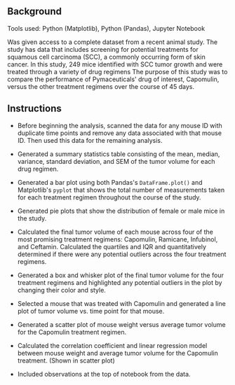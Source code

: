 ## Background

Tools used: Python (Matplotlib), Python (Pandas), Jupyter Notebook

Was given access to a complete dataset from a recent animal study. The study has data that includes screening for potential treatments for squamous cell carcinoma (SCC), a commonly occurring form of skin cancer. In this study, 249 mice identified with SCC tumor growth and were treated through a variety of drug regimens The purpose of this study was to compare the performance of Pymaceuticals' drug of interest, Capomulin, versus the other treatment regimens over the course of 45 days. 

## Instructions

* Before beginning the analysis, scanned the data for any mouse ID with duplicate time points and remove any data associated with that mouse ID. Then used this data for the remaining analysis. 

* Generated a summary statistics table consisting of the mean, median, variance, standard deviation, and SEM of the tumor volume for each drug regimen.

* Generated a bar plot using both Pandas's `DataFrame.plot()` and Matplotlib's `pyplot` that shows the total number of measurements taken for each treatment regimen throughout the course of the study.

* Generated pie plots that show the distribution of female or male mice in the study.

* Calculated the final tumor volume of each mouse across four of the most promising treatment regimens: Capomulin, Ramicane, Infubinol, and Ceftamin. Calculated the quartiles and IQR and quantitatively determined if there were any potential outliers across the four treatment regimens.

* Generated a box and whisker plot of the final tumor volume for the four treatment regimens and highlighted any potential outliers in the plot by changing their color and style.

* Selected a mouse that was treated with Capomulin and generated a line plot of tumor volume vs. time point for that mouse.

* Generated a scatter plot of mouse weight versus average tumor volume for the Capomulin treatment regimen.

* Calculated the correlation coefficient and linear regression model between mouse weight and average tumor volume for the Capomulin treatment. (Shown in scatter plot)

* Included observations at the top of notebook from the data.

